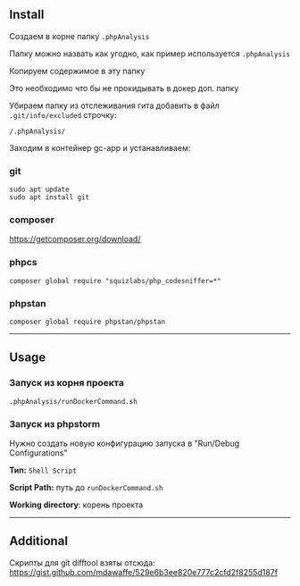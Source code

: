 ## Install

Создаем в корне папку ```.phpAnalysis```

Папку можно назвать как угодно, как пример используется ```.phpAnalysis```

Копируем содержимое в эту папку

Это необходимо что бы не прокидывать в докер доп. папку

Убираем папку из отслеживания гита добавить в файл ```.git/info/excluded``` строчку:

    /.phpAnalysis/

Заходим в контейнер gc-app и устанавливаем:

### git

    sudo apt update
    sudo apt install git

### composer

https://getcomposer.org/download/

### phpcs

    composer global require "squizlabs/php_codesniffer=*"

### phpstan

    composer global require phpstan/phpstan

---

## Usage
### Запуск из корня проекта

    .phpAnalysis/runDockerCommand.sh

### Запуск из phpstorm

Нужно создать новую конфигурацию запуска в "Run/Debug Configurations"

**Тип:** ```Shell Script```

**Script Path:** путь до ```runDockerCommand.sh```

**Working directory**: корень проекта

---

## Additional

Скрипты для git difftool взяты отсюда:
https://gist.github.com/mdawaffe/529e6b3ee820e777c2cfd2f8255d187f
